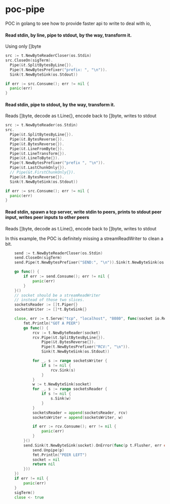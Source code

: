 # poc-pipe

POC in golang to see how to provide faster api to write to deal with io,


#### Read stdin, by line, pipe to stdout, by the way, transform it.

Using only []byte

```go
src := t.NewByteReaderCloser(os.Stdin)
src.CloseOn(sigTerm).
  Pipe(&t.SplitBytesByLine{}).
  Pipe(t.NewBytesPrefixer("prefix: ", "\n")).
  Sink(t.NewByteSink(os.Stdout))

if err := src.Consume(); err != nil {
  panic(err)
}
```


#### Read stdin, pipe to stdout, by the way, transform it.

Reads []byte, decode as t.Line{}, encode back to []byte, writes to stdout

```go
src := t.NewByteReader(os.Stdin)
src.
  Pipe(&t.SplitBytesByLine{}).
  Pipe(&t.BytesReverse{}).
  Pipe(&t.BytesReverse{}).
  Pipe(&t.LineFromByte{}).
  Pipe(&t.LineTransform{}).
  Pipe(&t.LineToByte{}).
  Pipe(t.NewBytesPrefixer("prefix ", "\n")).
  Pipe(&t.LastChunkOnly{}).
  // Pipe(&t.FirstChunkOnly{}).
  Pipe(&t.BytesReverse{}).
  Sink(t.NewByteSink(os.Stdout))

if err := src.Consume(); err != nil {
  panic(err)
}
```

#### Read stdin, spawn a tcp server, write stdin to peers, prints to stdout peer input, writes peer inputs to other peers

Reads []byte, decode as t.Line{}, encode back to []byte, writes to stdout

In this example, the POC is definitely missing a streamReadWriter to clean a bit.

```go
	send := t.NewByteReaderCloser(os.Stdin)
	send.CloseOn(sigTerm)
	send.Pipe(t.NewBytesPrefixer("SEND:", "\n")).Sink(t.NewByteSink(os.Stdout))

	go func() {
		if err := send.Consume(); err != nil {
			panic(err)
		}
	}()
	// socket should be a streamReadWriter
	// instead of those two slices.
	socketsReader := []t.Piper{}
	socketsWriter := []*t.ByteSink{}

	close, err := t.Serve("tcp", "localhost", "8080", func(socket io.ReadWriter) {
		fmt.Println("GOT A PEER")
		go func() {
			rcv := t.NewByteReader(socket)
			rcv.Pipe(&t.SplitBytesByLine{}).
				Pipe(&t.BytesReverse{}).
				Pipe(t.NewBytesPrefixer("RCV:", "\n")).
				Sink(t.NewByteSink(os.Stdout))

			for _, s := range socketsWriter {
				if s != nil {
					rcv.Sink(s)
				}
			}
			w := t.NewByteSink(socket)
			for _, s := range socketsReader {
				if s != nil {
					s.Sink(w)
				}
			}
			socketsReader = append(socketsReader, rcv)
			socketsWriter = append(socketsWriter, w)

			if err := rcv.Consume(); err != nil {
				panic(err)
			}
		}()
		send.Sink(t.NewByteSink(socket).OnError(func(p t.Flusher, err error) error {
			send.Unpipe(p)
			fmt.Println("PEER LEFT")
			socket = nil
			return nil
		}))
	})
	if err != nil {
		panic(err)
	}
	sigTerm()
	close <- true
```
